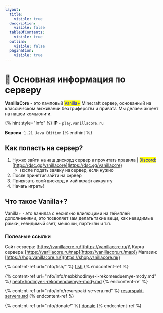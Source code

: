 ```yaml
---
layout:
  title:
    visible: true
  description:
    visible: false
  tableOfContents:
    visible: true
  outline:
    visible: false
  pagination:
    visible: true
---
```


# 📑 Основная информация по серверу

**VanillaCore** - это ламповый <mark style="color:blue;">Vanilla+</mark> Minecraft сервер, основанный на классическом выживании без гриферства и привата. Мы делаем акцент на нашем комьюнити.

{% hint style="info" %}
**IP** - `play.vanillacore.ru`

**Версия** -`1.21 Java Edition`
{% endhint %}

## Как попасть на сервер?

1. Нужно зайти на наш дискорд сервер и прочитать правила | <mark style="color:blue;">Discord:</mark> [https://dsc.gg/vanillacore](https://dsc.gg/vanillacore)
   * После подать заявку на сервер, если нужно
2. После принятия зайти на сервер
3. Привязать свой дискорд к майнкрафт аккаунту&#x20;
4. Начать играть!

## Что такое Vanilla+?&#x20;

Vanilla+ - это ванилла с несильно влияющими на геймплей дополнениями, это позволяет вам делать такие вещи, как невидимые рамки, невидимый свет, мешочки, партиклы и т.п.

### Полезные ссылки

Сайт сервера: [https://vanillacore.ru/](https://vanillacore.ru/)\
Карта сервера: [https://vanillacore.ru/map](https://vanillacore.ru/map)\
Магазин: [https://shop.vanillacore.ru/](https://shop.vanillacore.ru/)



{% content-ref url="info/fish/" %}
[fish](info/fish/)
{% endcontent-ref %}

{% content-ref url="info/info/neobkhodimye-i-rekomenduemye-mody.md" %}
[neobkhodimye-i-rekomenduemye-mody.md](info/info/neobkhodimye-i-rekomenduemye-mody.md)
{% endcontent-ref %}

{% content-ref url="info/info/resurspaki-servera.md" %}
[resurspaki-servera.md](info/info/resurspaki-servera.md)
{% endcontent-ref %}

{% content-ref url="info/donate/" %}
[donate](info/donate/)
{% endcontent-ref %}
